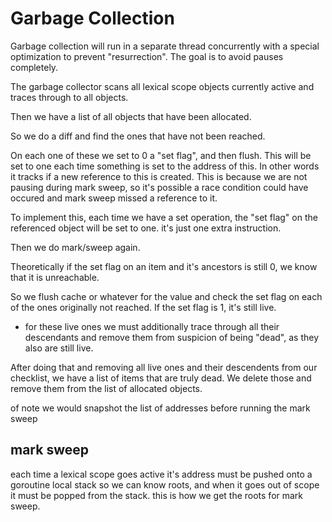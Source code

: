# Garbage Collection

Garbage collection will run in a separate thread concurrently with a special optimization to prevent "resurrection". The goal is to avoid pauses completely.

The garbage collector scans all lexical scope objects currently active and traces through to all objects.

Then we have a list of all objects that have been allocated.

So we do a diff and find the ones that have not been reached.

On each one of these we set to 0 a "set flag", and then flush.  This will be set to one each time something is set to the address of this. In other words it tracks if a new reference to this is created.  This is because we are not pausing during mark sweep, so it's possible a race condition could have occured and mark sweep missed a reference to it.

To implement this, each time we have a set operation, the "set flag" on the referenced object will be set to one. it's just one extra instruction.

Then we do mark/sweep again.

Theoretically if the set flag on an item and it's ancestors is still 0, we know that it is unreachable.

So we flush cache or whatever for the value and check the set flag on each of the ones originally not reached. If the set flag is 1, it's still live.
 - for these live ones we must additionally trace through all their descendants and remove them from suspicion of being "dead", as they also are still live.

After doing that and removing all live ones and their descendents from our checklist, we have a list of items that are truly dead.  We delete those and remove them from the list of allocated objects.

of note we would snapshot the list of addresses before running the mark sweep

## mark sweep
each time a lexical scope goes active it's address must be pushed onto a goroutine local stack so we can know roots, and when it goes out of scope it must be popped from the stack. this is how we get the roots for mark sweep.